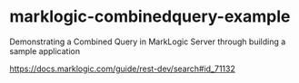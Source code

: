 # marklogic-combinedquery-example
Demonstrating a Combined Query in MarkLogic Server through building a sample application

https://docs.marklogic.com/guide/rest-dev/search#id_71132
